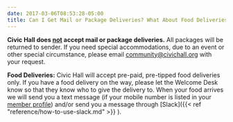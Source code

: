 ```yaml
---
date: 2017-03-06T08:53:28-05:00
title: Can I Get Mail or Package Deliveries? What About Food Deliveries?
---
```

**Civic Hall does <u>not</u> accept mail or package deliveries.** All packages will be returned to sender. If you need special accommodations, due to an event or other special circumstance, please email community@civichall.org with your request.

**Food Deliveries:** Civic Hall will accept pre-paid, pre-tipped food deliveries only. If you have a food delivery on the way, please let the Welcome Desk know so that they know who to give the delivery to. When your food arrives we will send you a text message (if your mobile number is listed in your [member profile](https://civichall.spaces.nexudus.com/en/profile)) and/or send you a message through [Slack]({{< ref "reference/how-to-use-slack.md" >}} ). 
